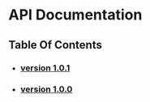 # API Documentation
## Table Of Contents
- ### [version 1.0.1](https://schstp.github.io/OnlineDoctor/api/version_1_0_1/apidocs)
- ### [version 1.0.0](https://schstp.github.io/OnlineDoctor/api/version_1_0_0/apidocs)
